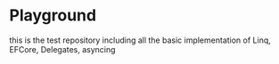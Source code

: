 # Playground
this is the test repository including all the basic implementation of Linq, EFCore, Delegates, asyncing
